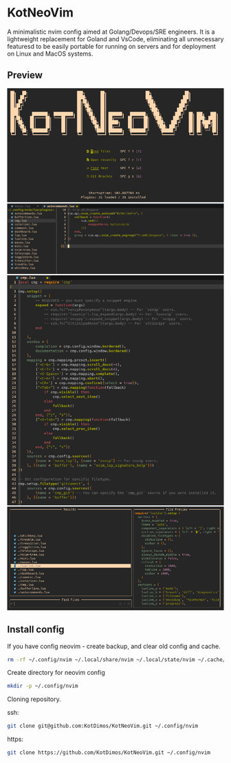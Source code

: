 # KotNeoVim

A minimalistic nvim config aimed at Golang/Devops/SRE engineers.
It is a lightweight replacement for Goland and VsCode,
eliminating all unnecessary featuresd to be easily portable
for running on servers and for deployment on Linux and MacOS systems.

## Preview

![image](https://raw.githubusercontent.com/KotDimos/KotNeoVim/refs/heads/images/images/1.png)
![image](https://raw.githubusercontent.com/KotDimos/KotNeoVim/refs/heads/images/images/2.png)
![image](https://raw.githubusercontent.com/KotDimos/KotNeoVim/refs/heads/images/images/3.png)
![image](https://raw.githubusercontent.com/KotDimos/KotNeoVim/refs/heads/images/images/4.png)

## Install config

If you have config neovim - create backup, and clear old config and cache.

```bash
rm -rf ~/.config/nvim ~/.local/share/nvim ~/.local/state/nvim ~/.cache/nvim
```

Create directory for neovim config

```bash
mkdir -p ~/.config/nvim
```

Cloning repository.

ssh:
```bash
git clone git@github.com:KotDimos/KotNeoVim.git ~/.config/nvim
```

https:
```bash
git clone https://github.com/KotDimos/KotNeoVim.git ~/.config/nvim
```
